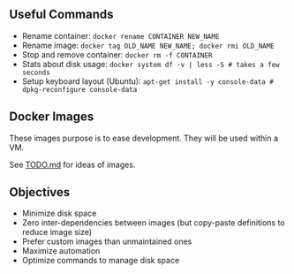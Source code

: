 ## Useful Commands

- Rename container: `docker rename CONTAINER NEW_NAME`
- Rename image: `docker tag OLD_NAME NEW_NAME; docker rmi OLD_NAME`
- Stop and remove container: `docker rm -f CONTAINER`
- Stats about disk usage: `docker system df -v | less -S # takes a few seconds`
- Setup keyboard layout (Ubuntu): `apt-get install -y console-data # dpkg-reconfigure console-data`

## Docker Images

These images purpose is to ease development. They will be used within a VM.

See [TODO.md](./TODO.md) for ideas of images.

## Objectives

- Minimize disk space
- Zero inter-dependencies between images (but copy-paste definitions to reduce image size)
- Prefer custom images than unmaintained ones
- Maximize automation
- Optimize commands to manage disk space
